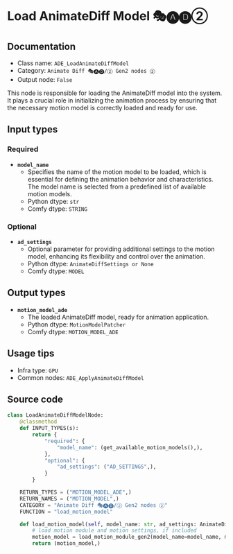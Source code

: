 # Load AnimateDiff Model 🎭🅐🅓②
## Documentation
- Class name: `ADE_LoadAnimateDiffModel`
- Category: `Animate Diff 🎭🅐🅓/② Gen2 nodes ②`
- Output node: `False`

This node is responsible for loading the AnimateDiff model into the system. It plays a crucial role in initializing the animation process by ensuring that the necessary motion model is correctly loaded and ready for use.
## Input types
### Required
- **`model_name`**
    - Specifies the name of the motion model to be loaded, which is essential for defining the animation behavior and characteristics. The model name is selected from a predefined list of available motion models.
    - Python dtype: `str`
    - Comfy dtype: `STRING`
### Optional
- **`ad_settings`**
    - Optional parameter for providing additional settings to the motion model, enhancing its flexibility and control over the animation.
    - Python dtype: `AnimateDiffSettings or None`
    - Comfy dtype: `MODEL`
## Output types
- **`motion_model_ade`**
    - The loaded AnimateDiff model, ready for animation application.
    - Python dtype: `MotionModelPatcher`
    - Comfy dtype: `MOTION_MODEL_ADE`
## Usage tips
- Infra type: `GPU`
- Common nodes: `ADE_ApplyAnimateDiffModel`


## Source code
```python
class LoadAnimateDiffModelNode:
    @classmethod
    def INPUT_TYPES(s):
        return {
            "required": {
                "model_name": (get_available_motion_models(),),
            },
            "optional": {
                "ad_settings": ("AD_SETTINGS",),
            }
        }

    RETURN_TYPES = ("MOTION_MODEL_ADE",)
    RETURN_NAMES = ("MOTION_MODEL",)
    CATEGORY = "Animate Diff 🎭🅐🅓/② Gen2 nodes ②"
    FUNCTION = "load_motion_model"

    def load_motion_model(self, model_name: str, ad_settings: AnimateDiffSettings=None):
        # load motion module and motion settings, if included
        motion_model = load_motion_module_gen2(model_name=model_name, motion_model_settings=ad_settings)
        return (motion_model,)

```
